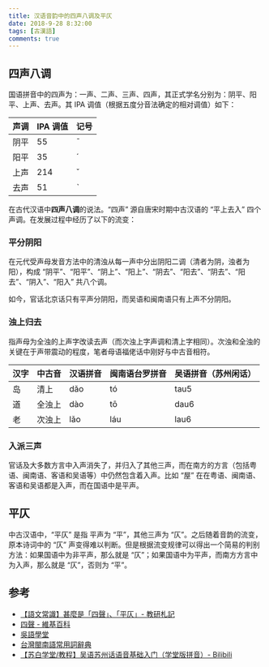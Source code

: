 ```yaml
---
title: 汉语音韵中的四声八调及平仄
date: 2018-9-28 8:32:00
tags: [古漢語]
comments: true
---
```



## 四声八调

国语拼音中的四声为：一声、二声、三声、四声，其正式学名分别为：阴平、阳平、上声、去声。其 IPA 调值（根据五度分音法确定的相对调值）如下：

| 声调 | IPA 调值 | 记号 |
| ---- | -------- | ---- |
| 阴平 | 55       | ¯    |
| 阳平 | 35       | ˊ    |
| 上声 | 214      | ˇ    |
| 去声 | 51       | ˋ    |

在古代汉语中**四声八调**的说法。“四声” 源自唐宋时期中古汉语的 “平上去入” 四个声调。在发展过程中经历了以下的流变：

### 平分阴阳

在元代受声母发音方法中的清浊从每一声中分出阴阳二调（清者为阴，浊者为阳），构成 “阴平”、“阳平”、“阴上”、“阳上”、“阴去”、“阳去”、“阴去”、“阳去”、“阴入”、“阳入” 共八个调。

如今，官话北京话只有平声分阴阳，而吴语和闽南语只有上声不分阴阳。

### 浊上归去

指声母为全浊的上声字改读去声（而次浊上字声调和清上字相同）。次浊和全浊的关键在于声带震动的程度，笔者母语福佬话中刚好与中古音相符。

| 汉字 | 中古音 | 汉语拼音 | 闽南语台罗拼音 | 吴语拼音（苏州闲话） |
| ---- | ------ | -------- | -------------- | -------------------- |
| 岛   | 清上   | dǎo      | tó             | tau5                 |
| 道   | 全浊上 | dào      | tō             | dau6                 |
| 老   | 次浊上 | lǎo      | láu            | lau6                 |

### 入派三声

官话及大多数方言中入声消失了，并归入了其他三声，而在南方的方言（包括粤语、闽南语、客语和吴语等）中仍然包含着入声。比如 “屋” 在在粤语、闽南语、客语和吴语都是入声，而在国语中是平声。

## 平仄

中古汉语中，“平仄” 是指 平声为 “平”，其他三声为 “仄”。之后随着音韵的流变，原本诗词中的 “仄” 声变得难以判断。但是根据流变规律可以得出一个简易的判别方法：如果国语中为非平声，那么就是 “仄”；如果国语中为平声，而南方方言中为入声，那么就是 “仄”，否则为 “平”。

## 参考

- [【語文常識】甚麼是「四聲」、「平仄」- 教研札記](http://blog.udn.com/wangtao/17127620)
- [四聲 - 維基百科](https://zh.wikipedia.org/wiki/%E5%9B%9B%E8%81%B2)
- [吳語學堂](https://www.wugniu.com/)
- [台灣閩南語常用詞辭典](https://twblg.dict.edu.tw/holodict_new/index.html)
- [【苏白学堂/教程】吴语苏州话语音基础入门（学堂版拼音）- Bilibili](https://www.bilibili.com/video/av11828488/?p=5)